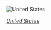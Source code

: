 
![United States](https://www.gstatic.com/prettyearth/assets/full/1396.jpg)

*[United States](https://www.google.com/maps/@34.185234,-117.414429,18z/data=!3m1!1e3)*
